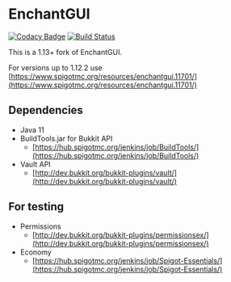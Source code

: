 EnchantGUI
==========
[![Codacy Badge](https://api.codacy.com/project/badge/Grade/9812659fb1f94001a5dad453171d0b55)](https://www.codacy.com/app/sarhatabaot/EnchantGUI?utm_source=github.com&amp;utm_medium=referral&amp;utm_content=sarhatabaot/EnchantGUI&amp;utm_campaign=Badge_Grade)
[![Build Status](https://travis-ci.org/sarhatabaot/EnchantGUI.svg?branch=dev%2F1.13)](https://travis-ci.org/sarhatabaot/EnchantGUI)

This is a 1.13+ fork of EnchantGUI. 

For versions up to 1.12.2 use [https://www.spigotmc.org/resources/enchantgui.11701/](https://www.spigotmc.org/resources/enchantgui.11701/)

## Dependencies
* Java 11
* BuildTools.jar for Bukkit API
  * [https://hub.spigotmc.org/jenkins/job/BuildTools/](https://hub.spigotmc.org/jenkins/job/BuildTools/)
* Vault API
  * [http://dev.bukkit.org/bukkit-plugins/vault/](http://dev.bukkit.org/bukkit-plugins/vault/)

## For testing

* Permissions
  * [http://dev.bukkit.org/bukkit-plugins/permissionsex/](http://dev.bukkit.org/bukkit-plugins/permissionsex/)
* Economy
  * [https://hub.spigotmc.org/jenkins/job/Spigot-Essentials/](https://hub.spigotmc.org/jenkins/job/Spigot-Essentials/)

